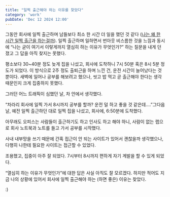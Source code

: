 ```yaml
---
title: "일찍 출근해야 하는 이유를 찾았다"
category: 'work'
pubDate: 'Dec 12 2024 12:00'
---
```


그동안 회사에 일찍 출근하며 남들보다 최소 한 시간 더 일을 했던 것 같다 ([나는 왜 한 시간 일찍 출근을 하는걸까](/writing/나는-왜-한-시간-일찍-출근을-하는걸까)). 일찍 출근하며 일하면서 번아웃 비스름한 것을 느낌과 동시에 “나는 굳이 여기서 이렇게까지 열심히 하는 이유가 무엇인가?” 하는 질문을 내게 던졌고 그 답을 아직 찾지는 못했다.

평소보다 30~40분 정도 늦게 집을 나섰고, 회사에 도착하니 7시 50분 혹은 8시 5분 정도가 되었다. 이 방식으로 2주 정도 출퇴근을 하며 느낀 건, 운전 시간이 늘어났다는 것뿐이다. 새벽에 일어나 공부를 해보려고 했으나, 씻고 밥 먹고 곧 출근해야 한다는 생각 때문인지 크게 집중하지 못했다.

그러던 어느 트래픽이 심했던 날, 차 안에서 생각했다.

“차라리 회사에 일찍 가서 8시까지 공부를 할까? 운전 덜 하고 좋을 것 같은데….”그다음 날, 예전 일찍 출근하던 대로 일찍 집을 나섰고, 회사에, 6:50분에 도착했다.

아무래도 오피스는 사람들이 출근하기도 하고 인사도 하고 해야 하니, 사람이 없는 랩으로 회사 노트북과 노트를 들고 가서 공부를 시작했다.

사내 내부망을 쓰기 때문에 간혹 접근이 안 되는 사이트가 있어서 괜찮을까 생각했으나, 다행히 나한테 필요한 사이트는 접근할 수 있었다.

조용했고, 집중이 아주 잘 되었다. 7시부터 8시까지 편하게 자기 계발을 할 수 있게 되었다.

“열심히 하는 이유가 무엇인가”에 대한 답은 사실 아직도 잘 모르겠다. 하지만 적어도 지금 나의 상황에 있어서 회사에 일찍 출근해야 하는 (하면 좋은) 이유는 찾았다.

:)